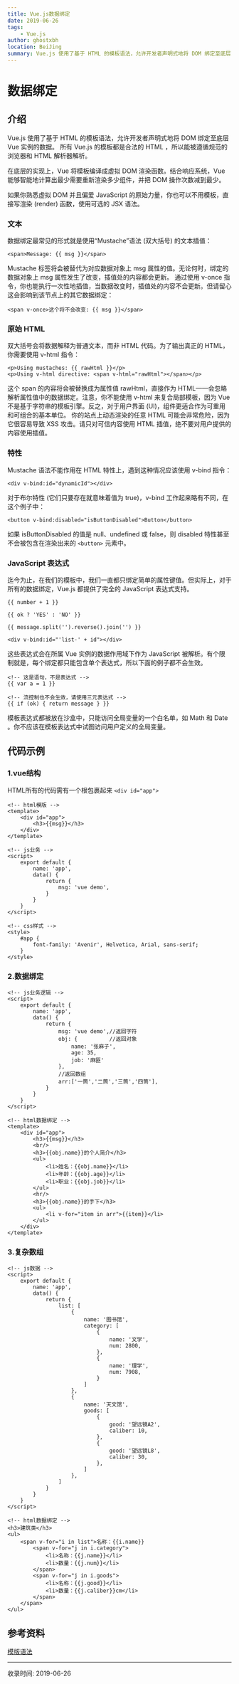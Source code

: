 ```yaml
---
title: Vue.js数据绑定
date: 2019-06-26
tags:
    - Vue.js
author: ghostxbh
location: BeiJing
summary: Vue.js 使用了基于 HTML 的模板语法，允许开发者声明式地将 DOM 绑定至底层 Vue 实例的数据。
---
```

# 数据绑定

## 介绍
Vue.js 使用了基于 HTML 的模板语法，允许开发者声明式地将 DOM 绑定至底层 Vue 实例的数据。
所有 Vue.js 的模板都是合法的 HTML ，所以能被遵循规范的浏览器和 HTML 解析器解析。

在底层的实现上，Vue 将模板编译成虚拟 DOM 渲染函数。结合响应系统，Vue 能够智能地计算出最少需要重新渲染多少组件，并把 DOM 操作次数减到最少。

如果你熟悉虚拟 DOM 并且偏爱 JavaScript 的原始力量，你也可以不用模板，直接写渲染 (render) 函数，使用可选的 JSX 语法。

### 文本
数据绑定最常见的形式就是使用“Mustache”语法 (双大括号) 的文本插值：

```vue
<span>Message: {{ msg }}</span>
```

Mustache 标签将会被替代为对应数据对象上 msg 属性的值。无论何时，绑定的数据对象上 msg 属性发生了改变，插值处的内容都会更新。
通过使用 v-once 指令，你也能执行一次性地插值，当数据改变时，插值处的内容不会更新。但请留心这会影响到该节点上的其它数据绑定：

```vue
<span v-once>这个将不会改变: {{ msg }}</span>
```

### 原始 HTML

双大括号会将数据解释为普通文本，而非 HTML 代码。为了输出真正的 HTML，你需要使用 v-html 指令：

```vue
<p>Using mustaches: {{ rawHtml }}</p>
<p>Using v-html directive: <span v-html="rawHtml"></span></p>
```

这个 span 的内容将会被替换成为属性值 rawHtml，直接作为 HTML——会忽略解析属性值中的数据绑定。注意，你不能使用 v-html 来复合局部模板，因为 Vue 不是基于字符串的模板引擎。反之，对于用户界面 (UI)，组件更适合作为可重用和可组合的基本单位。
你的站点上动态渲染的任意 HTML 可能会非常危险，因为它很容易导致 XSS 攻击。请只对可信内容使用 HTML 插值，绝不要对用户提供的内容使用插值。

### 特性

Mustache 语法不能作用在 HTML 特性上，遇到这种情况应该使用 v-bind 指令：

```vue
<div v-bind:id="dynamicId"></div>
```

对于布尔特性 (它们只要存在就意味着值为 true)，v-bind 工作起来略有不同，在这个例子中：

```vue
<button v-bind:disabled="isButtonDisabled">Button</button>
```

如果 isButtonDisabled 的值是 null、undefined 或 false，则 disabled 特性甚至不会被包含在渲染出来的 `<button>` 元素中。

### JavaScript 表达式

迄今为止，在我们的模板中，我们一直都只绑定简单的属性键值。但实际上，对于所有的数据绑定，Vue.js 都提供了完全的 JavaScript 表达式支持。

```vue
{{ number + 1 }}

{{ ok ? 'YES' : 'NO' }}

{{ message.split('').reverse().join('') }}

<div v-bind:id="'list-' + id"></div>
```

这些表达式会在所属 Vue 实例的数据作用域下作为 JavaScript 被解析。有个限制就是，每个绑定都只能包含单个表达式，所以下面的例子都不会生效。

```vue
<!-- 这是语句，不是表达式 -->
{{ var a = 1 }}

<!-- 流控制也不会生效，请使用三元表达式 -->
{{ if (ok) { return message } }}
```

模板表达式都被放在沙盒中，只能访问全局变量的一个白名单，如 Math 和 Date 。你不应该在模板表达式中试图访问用户定义的全局变量。

## 代码示例

### 1.vue结构 
HTML所有的代码需有一个根包裹起来 `<div id="app">`

```vue
<!-- html模版 -->
<template>
    <div id="app">
        <h3>{{msg}}</h3>
    </div>
</template>

<!-- js业务 -->
<script>
    export default {
        name: 'app',
        data() {
            return {
                msg: 'vue demo',
            }
        }
    }
</script>

<!-- css样式 -->
<style>
    #app {
        font-family: 'Avenir', Helvetica, Arial, sans-serif;
    }
</style>
```

### 2.数据绑定
```vue
<!-- js业务逻辑 -->
<script>
    export default {
        name: 'app',
        data() {
            return {
                msg: 'vue demo',//返回字符
                obj: {          //返回对象
                    name: '张麻子',
                    age: 35,
                    job: '麻匪'
                },
                //返回数组
                arr:['一筒','二筒','三筒','四筒'],
            }
        }
    }
</script>

<!-- html数据绑定 -->
<template>
    <div id="app">
        <h3>{{msg}}</h3>
        <br/>
        <h3>{{obj.name}}的个人简介</h3>
        <ul>
            <li>姓名：{{obj.name}}</li>
            <li>年龄：{{obj.age}}</li>
            <li>职业：{{obj.job}}</li>
        </ul>
        <hr/>
        <h3>{{obj.name}}的手下</h3>
        <ul>
            <li v-for="item in arr">{{item}}</li>
        </ul>
    </div>
</template>
```

### 3.复杂数组
```vue
<!-- js数据 -->
<script>
    export default {
        name: 'app',
        data() {
            return {
                list: [
                    {
                        name: '图书馆',
                        category: [
                            {
                                name: '文学',
                                num: 2800,
                            },
                            {
                                name: '理学',
                                num: 7908,
                            }
                        ]
                    },
                    {
                        name: '天文馆',
                        goods: [
                            {
                                good: '望远镜A2',
                                caliber: 10,
                            },
                            {
                                good: '望远镜L8',
                                caliber: 30,
                            },
                        ]
                    },
                ]
            }
        }
    }
</script>

<!-- html数据绑定 -->
<h3>建筑类</h3>
<ul>
    <span v-for="i in list">名称：{{i.name}}
        <span v-for="j in i.category">
            <li>名称：{{j.name}}</li>
            <li>数量：{{j.num}}</li>
        </span>
        <span v-for="j in i.goods">
            <li>名称：{{j.good}}</li>
            <li>数量：{{j.caliber}}cm</li>
        </span>
    </span>
</ul>
```


## 参考资料
[模版语法](https://cn.vuejs.org/v2/guide/syntax.html)

---
收录时间: 2019-06-26

<Vssue :title="$title" />
